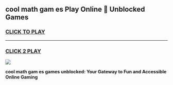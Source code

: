 
## cool math gam es Play Online 👋 Unblocked Games
<h3>
<a href="https://news.freeplayer.one?title=cool_math_gam_es&ref=17CMG">CLICK TO PLAY</a></h3>
<hr>

<h3>
<a href="https://news.freeplayer.one?title=cool_math_gam_es&ref=17CMG">CLICK 2 PLAY</a>
  
</h3>

<a href="https://news.freeplayer.one?title=cool_math_gam_es&ref=17CMG/"><img src="https://clearcache.store/games.png"></a>


**cool math gam es games unblocked: Your Gateway to Fun and Accessible Online Gaming**
